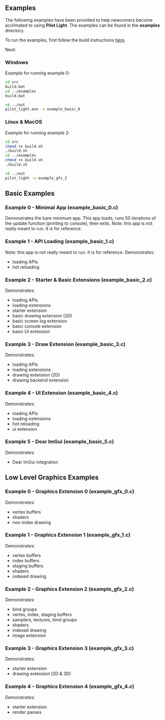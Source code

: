 ## Examples
The following examples have been provided to help newcomers become acclimated to using **Pilot Light**. The examples can be found in the **examples** directory.

To run the examples, first follow the build instructions [here](https://github.com/PilotLightTech/pilotlight/wiki/Building).

Next:

### Windows
Example for running example 0:
```bash
cd src
build.bat
cd ../examples
build.bat

cd ../out
pilot_light.exe -a example_basic_0
```
### Linux & MacOS
Example for running example 2:
```bash
cd src
chmod +x build.sh
./build.sh
cd ../examples
chmod +x build.sh
./build.sh

cd ../out
pilot_light -a example_gfx_2
```

## Basic Examples

### Example 0 - Minimal App (example_basic_0.c)
Demonstrates the bare minimum app. This app loads, runs 50 iterations of the update function (printing to console), then exits. Note: this app is not really meant to run. It is for reference.

### Example 1 - API Loading (example_basic_1.c)
Note: this app is not really meant to run. It is for reference.
Demonstrates:
* loading APIs
* hot reloading

### Example 2 - Starter & Basic Extensions (example_basic_2.c)
Demonstrates:
* loading APIs
* loading extensions
* starter extension
* basic drawing extension (2D)
* basic screen log extension
* basic console extension
* basic UI extension

### Example 3 - Draw Extension (example_basic_3.c)
Demonstrates:
* loading APIs
* loading extensions
* drawing extension (2D)
* drawing backend extension

### Example 4 - UI Extension (example_basic_4.c)
Demonstrates:
* loading APIs
* loading extensions
* hot reloading
* ui extension

### Example 5 - Dear ImGui (example_basic_5.c)
Demonstrates:
* Dear ImGui integration

## Low Level Graphics Examples

### Example 0 - Graphics Extension 0 (example_gfx_0.c)
Demonstrates:
* vertex buffers
* shaders
* non-index drawing

### Example 1 - Graphics Extension 1 (example_gfx_1.c)
Demonstrates:
* vertex buffers
* index buffers
* staging buffers
* shaders
* indexed drawing

### Example 2 - Graphics Extension 2 (example_gfx_2.c)
Demonstrates:
* bind groups
* vertex, index, staging buffers
* samplers, textures, bind groups
* shaders
* indexed drawing
* image extension

### Example 3 - Graphics Extension 3 (example_gfx_3.c)
Demonstrates:
* starter extension
* drawing extension (2D & 3D)

### Example 4 - Graphics Extension 4 (example_gfx_4.c)
Demonstrates:
* starter extension
* render passes